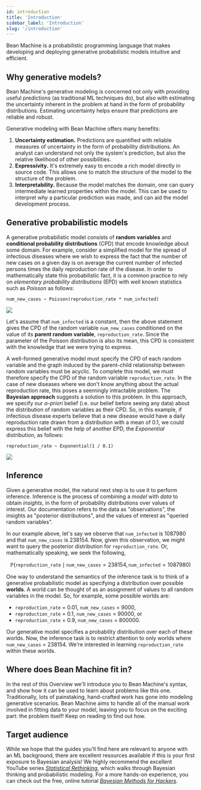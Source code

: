 ```yaml
---
id: introduction
title: 'Introduction'
sidebar_label: 'Introduction'
slug: '/introduction'
---
```

<!-- @import "../../header.md" -->

Bean Machine is a probabilistic programming language that makes developing and deploying generative probabilistic models intuitive and efficient.

## Why generative models?

Bean Machine's generative modeling is concerned not only with providing useful predictions (as traditional ML techniques do), but also with estimating the uncertainty inherent in the problem at hand in the form of probability distributions. Estimating uncertainty helps ensure that predictions are reliable and robust.

Generative modeling with Bean Machine offers many benefits:

  1. **Uncertainty estimation.**  Predictions are quantified with reliable measures of uncertainty in the form of probability distributions. An analyst can understand not only the system's prediction, but also the relative likelihood of other possibilities.
  2. **Expressivity.**  It's extremely easy to encode a rich model directly in source code. This allows one to match the structure of the model to the structure of the problem.
  3. **Interpretability.**  Because the model matches the domain, one can query intermediate learned properties within the model. This can be used to interpret *why* a particular prediction was made, and can aid the model development process.

## Generative probabilistic models

A generative probabilistic model consists of **random variables** and **conditional probability distributions** (CPD) that encode knowledge about some domain. For example, consider a simplified model for the spread of infectious diseases where we wish to express the fact that the number of new cases on a given day is on average the current number of infected persons times the daily reproduction rate of the disease. In order to mathematically state this probabilistic fact, it is a common practice to rely on _elementary probability distributions_ (EPD) with well known statistics such as _Poisson_ as follows:


```
num_new_cases ~ Poisson(reproduction_rate * num_infected)
```

![](/img/poisson_3.png)

<!-- It might be more interesting to show the Poisson distribution for reproduction_rate=0.1 and num_inference=1000000 -->


Let's assume that `num_infected` is a constant, then the above statement gives the CPD of the random variable `num_new_cases` conditioned on the value of its **parent random variable**, `reproduction_rate`.
Since the parameter of the Poisson distribution is also its mean, this CPD is consistent with the knowledge that we were trying to express.

A well-formed generative model must specify the CPD of each random variable and the graph induced by the parent-child relationship between random variables must be acyclic. To complete this model, we must therefore specify the CPD of the random variable `reproduction_rate`. In the case of new diseases where we don't know anything about the actual reproduction rate, this poses a seemingly intractable problem. The **Bayesian approach** suggests a solution to this problem. In this approach, we specify our *a-priori* belief (i.e. our belief before seeing any data) about the distribution of random variables as their CPD. So, in this example, if infectious disease experts believe that a new disease would have a daily reproduction rate drawn from a distribution with a mean of 0.1, we could express this belief with the help of another EPD, the *Exponential* distribution, as follows:

```
reproduction_rate ~ Exponential(1 / 0.1)
```

![](/img/exponential_10.png)

## Inference

Given a generative model, the natural next step is to use it to perform inference. Inference is the process of combining a _model_ with _data_ to obtain _insights_, in the form of probability distributions over values of interest. Our documentation refers to the data as "observations", the insights as "posterior distributions", and the values of interest as "queried random variables".

In our example above, let's say we observe that `num_infected` is 1087980 and that `num_new_cases` is 238154. Now, given this observation, we might want to query the posterior distribution for `reproduction_rate`. Or, mathematically speaking, we seek the following,

$$\mathbb{P}(\texttt{reproduction\_rate} \mid \texttt{num\_new\_cases} = 238154, \texttt{num\_infected}=1087980)$$

One way to understand the semantics of the inference task is to think of a generative probabilistic model as specifying a distribution over possible **worlds**. A world can be thought of as an assignment of values to all random variables in the model. So, for example, some possible worlds are:

- `reproduction_rate` = 0.01, `num_new_cases` = 9000,
- `reproduction_rate` = 0.1, `num_new_cases` = 90000, or
- `reproduction_rate` = 0.9, `num_new_cases` = 800000.

Our generative model specifies a probability distribution over each of these worlds. Now, the inference task is to restrict attention to only worlds where `num_new_cases` = 238154. We're interested in learning `reproduction_rate` within these worlds.

## Where does Bean Machine fit in?

In the rest of this Overview we'll introduce you to Bean Machine's syntax, and show how it can be used to learn about problems like this one. Traditionally, lots of painstaking, hand-crafted work has gone into modeling generative scenarios. Bean Machine aims to handle all of the manual work involved in fitting data to your model, leaving you to focus on the exciting part: the problem itself! Keep on reading to find out how.

## Target audience

While we hope that the guides you'll find here are relevant to anyone with an ML background, there are excellent resources available if this is your first exposure to Bayesian analysis! We highly recommend the excellent YouTube series _[Statistical Rethinking](https://www.youtube.com/playlist?list=PLDcUM9US4XdNM4Edgs7weiyIguLSToZRI)_, which walks through Bayesian thinking and probabilistic modeling. For a more hands-on experience, you can check out the free, online tutorial _[Bayesian Methods for Hackers](https://camdavidsonpilon.github.io/Probabilistic-Programming-and-Bayesian-Methods-for-Hackers/#contents)_.

<!-- ## Sneak Peek at Bean Machine Syntax

At this point it would be helpful to briefly look at our example model written in Bean Machine.
Random variables such as reproduction_rate and num_new_cases are represented as functions which compute the CPD of these variables and return a distribution object.
These CPD functions are marked with the `beanmachine.ppl.random_variable` decorator and all EPDs are based on PyTorch EPDs in the `torch.distribution` package.

```
import beanmachine.ppl as bm
import torch.distribution as dist

num_infected = 1087980

@bm.random_variable
def reproduction_rate():
    return Exponential(0.1)

@bm.random_variable
def num_new_cases():
    return Poisson(reproduction_rate() *  num_infected)
```

The call to inference involves first creating an appropriate inference engine object and then invoking the `infer` method as follows

```
engine = bm.<Inference Engine>()
engine.infer(queries = [reproduction_rate()],
             observations = {new_new_cases() : 238154})
```

Here it is important to note that the call `reproduction_rate()` in the list of queried variables refers to the name of a random variable while the same call in the CPD of `num_new_cases()` refers to the value of the random variable.
 -->
